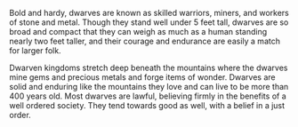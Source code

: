 Bold and hardy, dwarves are known as skilled warriors, miners, and workers of stone and metal. 
Though they stand well under 5 feet tall, dwarves are so broad and compact that they can weigh
as much as a human standing nearly two feet taller, and their courage and endurance are easily 
a match for larger folk.

Dwarven kingdoms stretch deep beneath the mountains where the dwarves mine gems and precious metals
and forge items of wonder. Dwarves are solid and enduring like the mountains they love and can 
live to be more than 400 years old. Most dwarves are lawful, believing firmly in the benefits of a
well ordered society. They tend towards good as well, with a belief in a just order.

